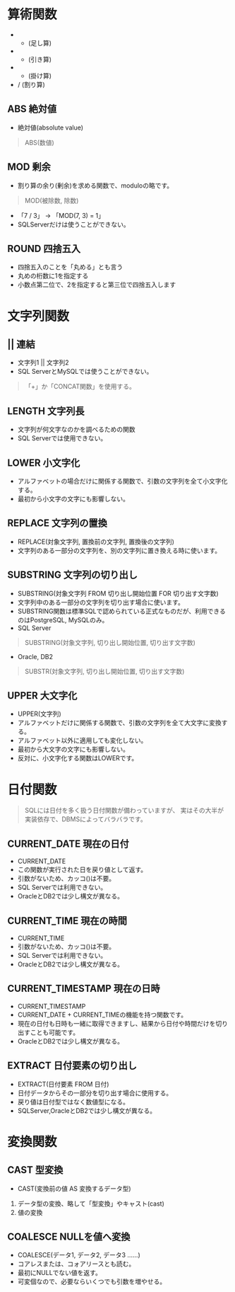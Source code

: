 # 算術関数
- + (足し算)
- - (引き算)
- * (掛け算)
- / (割り算)

## ABS   絶対値
- 絶対値(absolute value)
> ABS(数値)

## MOD   剰余
- 割り算の余り(剰余)を求める関数で、moduloの略です。
> MOD(被除数, 除数)
- 「7 / 3」 -> 「MOD(7, 3) = 1」
- SQLServerだけは使うことができない。

## ROUND     四捨五入
- 四捨五入のことを「丸める」とも言う
- 丸めの桁数に1を指定する
- 小数点第二位で、2を指定すると第三位で四捨五入します



# 文字列関数

## ||   連結
- 文字列1 || 文字列2
- SQL ServerとMySQLでは使うことができない。
> 「+」か「CONCAT関数」を使用する。

## LENGTH   文字列長
- 文字列が何文字なのかを調べるための関数
- SQL Serverでは使用できない。

## LOWER    小文字化
- アルファベットの場合だけに関係する関数で、引数の文字列を全て小文字化する。
- 最初から小文字の文字にも影響しない。

## REPLACE  文字列の置換
- REPLACE(対象文字列, 置換前の文字列, 置換後の文字列)
- 文字列のある一部分の文字列を、別の文字列に置き換える時に使います。

## SUBSTRING    文字列の切り出し
- SUBSTRING(対象文字列 FROM 切り出し開始位置 FOR 切り出す文字数)
- 文字列中のある一部分の文字列を切り出す場合に使います。
- SUBSTRING関数は標準SQLで認められている正式なものだが、利用できるのはPostgreSQL, MySQLのみ。
- SQL Server
> SUBSTRING(対象文字列, 切り出し開始位置, 切り出す文字数)

- Oracle, DB2
> SUBSTR(対象文字列, 切り出し開始位置, 切り出す文字数)

## UPPER    大文字化
- UPPER(文字列)
- アルファベットだけに関係する関数で、引数の文字列を全て大文字に変換する。
- アルファベット以外に適用しても変化しない。
- 最初から大文字の文字にも影響しない。
- 反対に、小文字化する関数はLOWERです。


# 日付関数
> SQLには日付を多く扱う日付関数が備わっていますが、
> 実はその大半が実装依存で、DBMSによってバラバラです。

## CURRENT_DATE     現在の日付
- CURRENT_DATE
- この関数が実行された日を戻り値として返す。
- 引数がないため、カッコ()は不要。
- SQL Serverでは利用できない。
- OracleとDB2では少し構文が異なる。

## CURRENT_TIME    現在の時間
- CURRENT_TIME
- 引数がないため、カッコ()は不要。
- SQL Serverでは利用できない。
- OracleとDB2では少し構文が異なる。

## CURRENT_TIMESTAMP    現在の日時
- CURRENT_TIMESTAMP
- CURRENT_DATE + CURRENT_TIMEの機能を持つ関数です。
- 現在の日付も日時も一緒に取得できますし、結果から日付や時間だけを切り出すことも可能です。
- OracleとDB2では少し構文が異なる。

## EXTRACT      日付要素の切り出し
- EXTRACT(日付要素 FROM 日付)
- 日付データからその一部分を切り出す場合に使用する。
- 戻り値は日付型ではなく数値型になる。
- SQLServer,OracleとDB2では少し構文が異なる。


# 変換関数

## CAST     型変換
- CAST(変換前の値 AS 変換するデータ型)
1. データ型の変換、略して「型変換」やキャスト(cast)
2. 値の変換

## COALESCE NULLを値へ変換
- COALESCE(データ1, データ2, データ3 ……)
- コアレスまたは、コォアリースとも読む。
- 最初にNULLでない値を返す。
- 可変個なので、必要ならいくつでも引数を増やせる。
